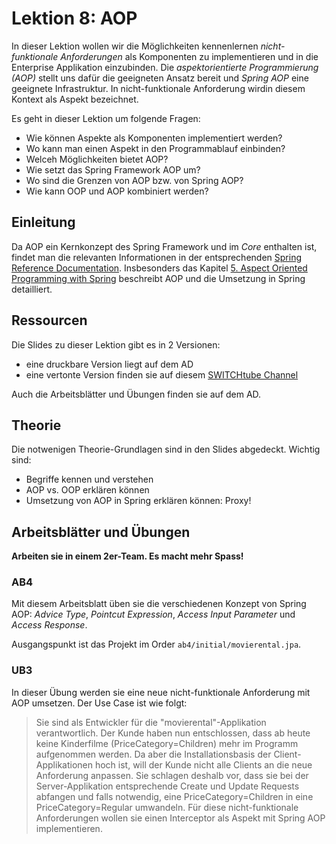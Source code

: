 # Lektion 8: AOP
In dieser Lektion wollen wir die Möglichkeiten kennenlernen *nicht-funktionale Anforderungen* als Komponenten zu implementieren und in die Enterprise Applikation einzubinden. Die *aspektorientierte Programmierung (AOP)* stellt uns dafür die geeigneten Ansatz bereit und *Spring AOP* eine geeignete Infrastruktur. In nicht-funktionale Anforderung wirdin diesem Kontext als Aspekt bezeichnet.

Es geht in dieser Lektion um folgende Fragen:
- Wie können Aspekte als Komponenten implementiert werden?
- Wo kann man einen Aspekt in den Programmablauf einbinden?
- Welceh Möglichkeiten bietet AOP?
- Wie setzt das Spring Framework AOP um?
- Wo sind die Grenzen von AOP bzw. von Spring AOP?
- Wie kann OOP und AOP kombiniert werden?

## Einleitung
Da AOP ein Kernkonzept des Spring Framework und im *Core* enthalten ist, findet man die relevanten Informationen in der entsprechenden [Spring Reference Documentation](https://docs.spring.io/spring-framework/docs/current/spring-framework-reference/index.html). Insbesonders das Kapitel [5. Aspect Oriented Programming with Spring](https://docs.spring.io/spring-framework/docs/current/spring-framework-reference/core.html#aop) beschreibt AOP und die Umsetzung in Spring detailliert.

## Ressourcen
Die Slides zu dieser Lektion gibt es in 2 Versionen:
* eine druckbare Version liegt auf dem AD
* eine vertonte Version finden sie auf diesem [SWITCHtube Channel](https://tube.switch.ch/channels/d7e129eb)

Auch die Arbeitsblätter und Übungen finden sie auf dem AD.

## Theorie
Die notwenigen Theorie-Grundlagen sind in den Slides abgedeckt. Wichtig sind:
- Begriffe kennen und verstehen
- AOP vs. OOP erklären können
- Umsetzung von AOP in Spring erklären können: Proxy!

## Arbeitsblätter und Übungen
**Arbeiten sie in einem 2er-Team. Es macht mehr Spass!**

### AB4
Mit diesem Arbeitsblatt üben sie die verschiedenen Konzept von Spring AOP: *Advice Type*, *Pointcut Expression*, *Access Input Parameter* und *Access Response*. 

Ausgangspunkt ist das Projekt im Order `ab4/initial/movierental.jpa`.

### UB3
In dieser Übung werden sie eine neue nicht-funktionale Anforderung mit AOP umsetzen. Der Use Case ist wie folgt:

> Sie sind als Entwickler für die "movierental"-Applikation verantwortlich. Der Kunde haben nun entschlossen, dass ab heute keine Kinderfilme (PriceCategory=Children) mehr im Programm aufgenommen werden. Da aber die Installationsbasis der Client-Applikationen hoch ist, will der Kunde nicht alle Clients an die neue Anforderung anpassen. Sie schlagen deshalb vor, dass sie bei der Server-Applikation entsprechende Create und Update Requests abfangen und falls notwendig, eine PriceCategory=Children in eine PriceCategory=Regular umwandeln. Für diese nicht-funktionale Anforderungen wollen sie einen Interceptor als Aspekt mit Spring AOP implementieren.